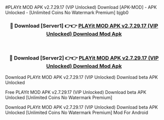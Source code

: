 #PLAYit MOD APK v2.7.29.17 (VIP Unlocked) Download [APK-MOD] - APK Unlocked - [Unlimited Coins No Watermark Premium] bjgb0



<div align="center">

<h3>🔴 Download [Server1] 👉👉 <a href="https://momento.my/?title=PLAYit_MOD_APK_v2.7.29.17_(VIP_Unlocked)_Download">PLAYit MOD APK v2.7.29.17 (VIP Unlocked) Download Mod Apk</a></h3><br>

<h3>🔴 Download [Server2] 👉👉 <a href="https://momento.my/?title=PLAYit_MOD_APK_v2.7.29.17_(VIP_Unlocked)_Download">PLAYit MOD APK v2.7.29.17 (VIP Unlocked) Download Mod Apk</a></h3>
</div>



Download PLAYit MOD APK v2.7.29.17 (VIP Unlocked) Download beta APK Unlocked

Free PLAYit MOD APK v2.7.29.17 (VIP Unlocked) Download beta APK Unlocked [Unlimited Coins No Watermark Premium]

Download PLAYit MOD APK v2.7.29.17 (VIP Unlocked) Download beta APK Unlocked [Unlimited Coins No Watermark Premium] Mod For Android
